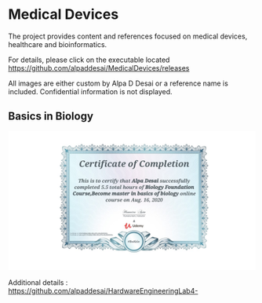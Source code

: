 # Medical Devices
The project provides content and references focused on medical devices, healthcare and bioinformatics.

For details, please click on the executable located https://github.com/alpaddesai/MedicalDevices/releases

All images are either custom by Alpa D Desai or a reference name is included. Confidential information is not displayed.

## Basics in Biology
![image](BiologyCertificate.jpg)

Additional details : https://github.com/alpaddesai/HardwareEngineeringLab4-
